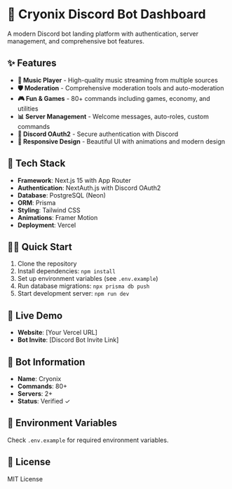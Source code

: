 # 🤖 Cryonix Discord Bot Dashboard

A modern Discord bot landing platform with authentication, server management, and comprehensive bot features.

## ✨ Features

- **🎵 Music Player** - High-quality music streaming from multiple sources
- **🛡️ Moderation** - Comprehensive moderation tools and auto-moderation
- **🎮 Fun & Games** - 80+ commands including games, economy, and utilities
- **📊 Server Management** - Welcome messages, auto-roles, custom commands
- **🔐 Discord OAuth2** - Secure authentication with Discord
- **📱 Responsive Design** - Beautiful UI with animations and modern design

## 🚀 Tech Stack

- **Framework**: Next.js 15 with App Router
- **Authentication**: NextAuth.js with Discord OAuth2
- **Database**: PostgreSQL (Neon)
- **ORM**: Prisma
- **Styling**: Tailwind CSS
- **Animations**: Framer Motion
- **Deployment**: Vercel

## 🏃‍♂️ Quick Start

1. Clone the repository
2. Install dependencies: `npm install`
3. Set up environment variables (see `.env.example`)
4. Run database migrations: `npx prisma db push`
5. Start development server: `npm run dev`

## 📱 Live Demo

- **Website**: [Your Vercel URL]
- **Bot Invite**: [Discord Bot Invite Link]

## 🤖 Bot Information

- **Name**: Cryonix
- **Commands**: 80+
- **Servers**: 2+
- **Status**: Verified ✓

## 🔧 Environment Variables

Check `.env.example` for required environment variables.

## 📄 License

MIT License

